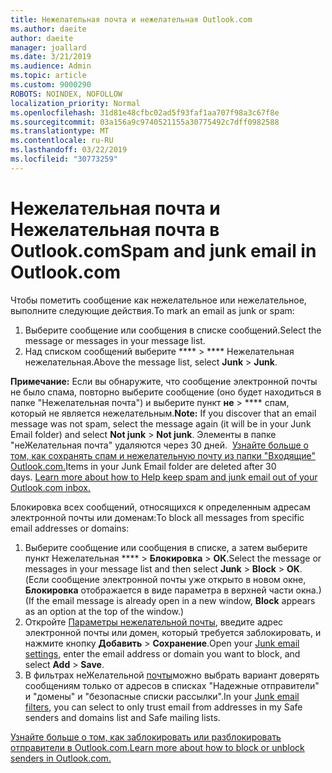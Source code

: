 ```yaml
---
title: Нежелательная почта и нежелательная Outlook.com
ms.author: daeite
author: daeite
manager: joallard
ms.date: 3/21/2019
ms.audience: Admin
ms.topic: article
ms.custom: 9000290
ROBOTS: NOINDEX, NOFOLLOW
localization_priority: Normal
ms.openlocfilehash: 31d81e48cfbc02ad5f93faf1aa707f98a3c67f8e
ms.sourcegitcommit: 03a156a9c9740521155a30775492c7dff0982588
ms.translationtype: MT
ms.contentlocale: ru-RU
ms.lasthandoff: 03/22/2019
ms.locfileid: "30773259"
---
```

# <a name="spam-and-junk-email-in-outlookcom"></a><span data-ttu-id="cca96-102">Нежелательная почта и Нежелательная почта в Outlook.com</span><span class="sxs-lookup"><span data-stu-id="cca96-102">Spam and junk email in Outlook.com</span></span>

<span data-ttu-id="cca96-103">Чтобы пометить сообщение как нежелательное или нежелательное, выполните следующие действия.</span><span class="sxs-lookup"><span data-stu-id="cca96-103">To mark an email as junk or spam:</span></span>

1. <span data-ttu-id="cca96-104">Выберите сообщение или сообщения в списке сообщений.</span><span class="sxs-lookup"><span data-stu-id="cca96-104">Select the message or messages in your message list.</span></span>
1. <span data-ttu-id="cca96-105">Над списком сообщений выберите \*\*\*\* > \*\*\*\* Нежелательная нежелательная.</span><span class="sxs-lookup"><span data-stu-id="cca96-105">Above the message list, select **Junk** > **Junk**.</span></span>

<span data-ttu-id="cca96-106">**Примечание:** Если вы обнаружите, что сообщение электронной почты не было спама, повторно выберите сообщение (оно будет находиться в папке "Нежелательная почта") и выберите пункт **не** > \*\*\*\* спам, который не является нежелательным.</span><span class="sxs-lookup"><span data-stu-id="cca96-106">**Note:** If you discover that an email message was not spam, select the message again (it will be in your Junk Email folder) and select **Not junk** > **Not junk**.</span></span> <span data-ttu-id="cca96-107">Элементы в папке "неЖелательная почта" удаляются через 30 дней.  [Узнайте больше о том, как сохранять спам и нежелательную почту из папки "Входящие" Outlook.com.](https://support.office.com/article/a3ece97b-82f8-4a5e-9ac3-e92fa6427ae4)</span><span class="sxs-lookup"><span data-stu-id="cca96-107">Items in your Junk Email folder are deleted after 30 days. [Learn more about how to Help keep spam and junk email out of your Outlook.com inbox.](https://support.office.com/article/a3ece97b-82f8-4a5e-9ac3-e92fa6427ae4)</span></span>

<span data-ttu-id="cca96-108">Блокировка всех сообщений, относящихся к определенным адресам электронной почты или доменам:</span><span class="sxs-lookup"><span data-stu-id="cca96-108">To block all messages from specific email addresses or domains:</span></span>

1. <span data-ttu-id="cca96-109">Выберите сообщение или сообщения в списке, а затем выберите пункт Нежелательная \*\*\*\* > **Блокировка** > **ОК**.</span><span class="sxs-lookup"><span data-stu-id="cca96-109">Select the message or messages in your message list and then select **Junk** > **Block** > **OK**.</span></span> <span data-ttu-id="cca96-110">(Если сообщение электронной почты уже открыто в новом окне, **Блокировка** отображается в виде параметра в верхней части окна.)</span><span class="sxs-lookup"><span data-stu-id="cca96-110">(If the email message is already open in a new window, **Block** appears as an option at the top of the window.)</span></span>
1. <span data-ttu-id="cca96-111">Откройте [Параметры нежелательной почты](https://outlook.live.com/mail/options/mail/junkEmail/blockedSendersAndDomainsV2), введите адрес электронной почты или домен, который требуется заблокировать, и нажмите кнопку **Добавить** > **Сохранение**.</span><span class="sxs-lookup"><span data-stu-id="cca96-111">Open your [Junk email settings](https://outlook.live.com/mail/options/mail/junkEmail/blockedSendersAndDomainsV2), enter the email address or domain you want to block, and select **Add** > **Save**.</span></span>
1. <span data-ttu-id="cca96-112">В фильтрах неЖелательной [почты](https://outlook.live.com/mail/options/mail/junkEmail/filtersOption)можно выбрать вариант доверять сообщениям только от адресов в списках "Надежные отправители" и "домены" и "безопасные списки рассылки".</span><span class="sxs-lookup"><span data-stu-id="cca96-112">In your [Junk email filters](https://outlook.live.com/mail/options/mail/junkEmail/filtersOption), you can select to only trust email from addresses in my Safe senders and domains list and Safe mailing lists.</span></span>

[<span data-ttu-id="cca96-113">Узнайте больше о том, как заблокировать или разблокировать отправители в Outlook.com.</span><span class="sxs-lookup"><span data-stu-id="cca96-113">Learn more about how to block or unblock senders in Outlook.com.</span></span>](https://support.office.com/article/afba1c94-77bb-4f50-8b85-057cf52f4d5e)